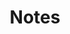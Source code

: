 ---
title: Notes
description: Notes contain jots and comments from study, projects or classwork. 
---